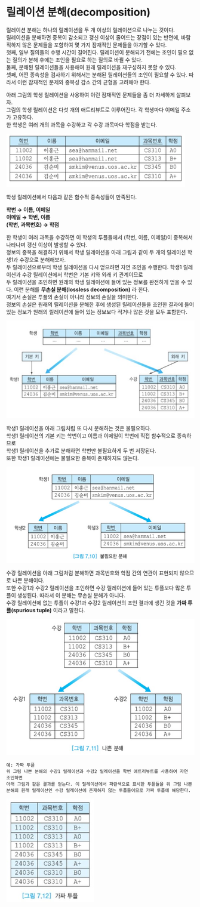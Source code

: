 # 릴레이션 분해(decomposition)

릴레이션 분해는 하나의 릴레이션을 두 개 이상의 릴레이션으로 나누는 것이다.  
릴레이션을 분해하면 중복이 감소되고 갱신 이상이 줄어드는 장점이 있는 반면에, 바람직하지 않은 문제들을 포함하여 몇 가지 잠재적인 문제들을 야기할 수 있다.  
첫째, 일부 질의들의 수행 시간이 길어진다. 릴레이션이 분해되기 전에는 조인이 필요 없는 질의가 분해 후에는 조인을 필요로 하는 질의로 바뀔 수 있다.  
둘째, 분해된 릴레이션들을 사용해여 원래 릴레이션을 재구성하지 못할 수 있다.  
셋째, 어떤 종속성을 검사하기 위해서는 분해된 릴레이션들의 조인이 필요할 수 있다. 따라서 이런 잠재적인 문제와 중복성 감소 간의 균형을 고려해야 한다.

아래 그림의 학생 릴레이션을 사용하여 이런 잠재적인 문제들을 좀 더 자세하게 살펴보자.  
그림의 학생 릴레이션은 다섯 개의 애트리뷰트로 이루어진다. 각 학생마다 이메일 주소가 고유하다.  
한 학생은 여러 개의 과목을 수강하고 각 수강 과목마다 학점을 받는다.

![](./image/7-3/ex1.jpg)



학생 릴레이션에서 다음과 같은 함수적 종속성들이 만족된다.

__학번 → 이름, 이메일__  
__이메일 → 학번, 이름__  
__(학번, 과목번호) → 학점__

한 학생이 여러 과목을 수강하면 이 학생의 투플들에서 (학번, 이름, 이메일)이 중복해서 나타나며 갱신 이상이 발생할 수 있다.  
정보의 중복을 해결하기 위해서 학생 릴레이션을 아래 그림과 같이 두 개의 릴레이션 학생1과 수강으로 분해해보자.  
두 릴레이션으로부터 학생 릴레이션을 다시 얻으려면 자연 조인을 수행한다. 학생1 릴레이션과 수강 릴레이션에서 학번은 기본 키와 외래 키 관계이므로  
두 릴레이션을 조인하면 원래의 학생 릴레이션에 들어 있는 정보를 완전하게 얻을 수 있다. 이런 분해를 __무손실 분해(lossless decomposition)__ 라 한다.  
여기서 손실은 투플의 손실이 아니라 정보의 손실을 의미한다.  
정보의 손실은 원래의 릴레이션을 분해한 후에 생성된 릴레이션들을 조인한 결과에 들어 있는 정보가 원래의 릴레이션에 들어 있는 정보보다 적거나 많은 것을 모두 포함한다.

![](./image/7-3/ex2.jpg)

학생1 릴레이션을 아래 그림처럼 또 다시 분해하는 것은 불필요하다.  
학생1 릴레이션의 기본 키는 학번이고 이름과 이메일이 학번에 직접 함수적으로 종속하므로  
학생1 릴레이션을 추가로 분해하면 학번만 불필요하게 두 번 저장된다.  
또한 학생1 릴레이션에는 불필요한 중복이 존재하지도 않는다.

![](./image/7-3/ex3.jpg)

수강 릴레이션을 아래 그림처럼 분해하면 과목번호와 학점 간의 연관이 표현되지 않으므로 나쁜 분해이다.  
또한 수강1과 수강2 릴레이션을 조인하면 수강 릴레이션에 들어 있는 투플보다 많은 투플이 생성된다. 따라서 이 분해는 무손실 분해가 아니다.  
수강 릴레이션에 없는 투플이 수강1과 수강2 릴레이션의 조인 결과에 생긴 것을 __가짜 투플(spurious tuple)__ 이라고 말한다.

![](./image/7-3/ex4.jpg)

```
예: 가짜 투플
위 그림 나쁜 분해의 수강1 릴레이션과 수강2 릴레이션을 학번 애트리뷰트를 사용하여 자연 조인하면
아래 그림과 같은 결과를 얻는다. 이 릴레이션에서 파란색으로 표시한 투플들을 위 그림 나쁜 분해의 원래 릴레이션인 수강 릴레이션에 존재하지 않는 투플들이므로 가짜 투플에 해당한다.
```

![](./image/7-3/ex5.jpg)

